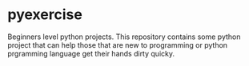 # pyexercise
Beginners level python projects.
This repository contains some python project that can help those that are new to programming or 
python prgramming language get their hands dirty quicky.
